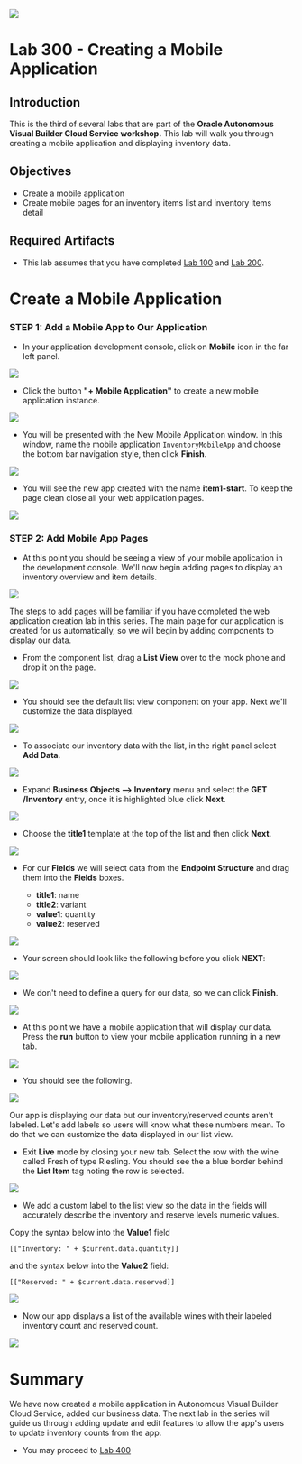 ![](images/Picture-Title.png)

# Lab 300 - Creating a Mobile Application

## Introduction

This is the third of several labs that are part of the **Oracle Autonomous Visual Builder Cloud Service workshop.** This lab will walk you through creating a mobile application and displaying inventory data.

## Objectives

- Create a mobile application
- Create mobile pages for an inventory items list and inventory items detail

## Required Artifacts

- This lab assumes that you have completed [Lab 100](LabGuide100.md) and [Lab 200](LabGuide200.md).

# Create a Mobile Application

### **STEP 1**: Add a Mobile App to Our Application

- In your application development console, click on **Mobile** icon in the far left panel.

![](images/300/moblieIcon.png)

- Click the button **"+ Mobile Application"** to create a new mobile application instance.

![](images/300/createMobileApp.png)

- You will be presented with the New Mobile Application window. In this window, name the mobile application ```InventoryMobileApp``` and choose the  bottom bar navigation style, then click **Finish**.

![](images/300/LabGuide300-93c6a76c.png)

- You will see the new app created with the name **item1-start**. To keep the page clean close all your web application pages.

![](images/300/LabGuide300-793ca291.png)

### **STEP 2**: Add Mobile App Pages

- At this point you should be seeing a view of your mobile application in the development console. We'll now begin adding pages to display an inventory overview and item details.

![](images/300/LabGuide300-6860aa88.png)

The steps to add pages will be familiar if you have completed the web application creation lab in this series. The main page for our application is created for us automatically, so we will begin by adding components to display our data.

- From the component list, drag a **List View** over to the mock phone and drop it on the page.

![](images/300/mobileListComponent.png)

- You should see the default list view component on your app. Next we'll customize the data displayed.

![](images/300/mobileListDefault.png)

- To associate our inventory data with the list, in the right panel select **Add Data**.

![](images/100/LabGuide100-6c8df0e9.png)

- Expand **Business Objects --> Inventory** menu and select the **GET /Inventory** entry, once it is highlighted blue click **Next**.

![](images/100/LabGuide100-95393e95.png)

- Choose the **title1** template at the top of the list and then click **Next**.

![](images/100/LabGuide100-faabe0ef.png)

- For our **Fields** we will select data from the **Endpoint Structure** and drag them into the **Fields** boxes.

  - **title1**: name
  - **title2**: variant
  - **value1**: quantity
  - **value2**: reserved

![](images/100/drag_drop_fields.png)

- Your screen should look like the following before you click **NEXT**:

![](images/100/final_fields.png)

- We don't need to define a query for our data, so we can click **Finish**.

![](images/100/finish.png)

- At this point we have a mobile application that will display our data. Press the **run** button to view your mobile application running in a new tab.

![](images/100/liveView.png)

- You should see the following.

![](images/300/mobileLive.png)

Our app is displaying our data but our inventory/reserved counts aren't labeled. Let's add labels so users will know what these numbers mean. To do that we can customize the data displayed in our list view.

- Exit **Live** mode by closing your new tab. Select the row with the wine called Fresh of type Riesling. You should see the a blue border behind the **List Item** tag noting the row is selected.

![](images/100/listItem.png)

- We add a custom label to the list view so the data in the fields will accurately describe the inventory and reserve levels numeric values.

 Copy the syntax below into the **Value1** field

  `[["Inventory: " + $current.data.quantity]]`

  and the syntax below into the **Value2** field:

  `[["Reserved: " + $current.data.reserved]]`

![](images/100/LabGuide100-6a2979a3.png)

- Now our app displays a list of the available wines with their labeled inventory count and reserved count.

![](images/300/countsLabeled.png)

  # Summary

  We have now created a mobile application in Autonomous Visual Builder Cloud Service, added our business data. The next lab in the series will guide us through adding update and edit features to allow the app's users to update inventory counts from the app.

- You may proceed to [Lab 400](LabGuide400.md)
